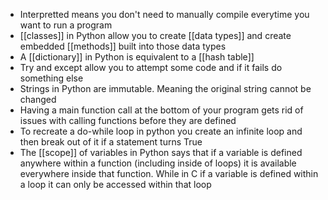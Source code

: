 
- Interpretted means you don't need to manually compile everytime you want to run a program
- [[classes]] in Python allow you to create [[data types]] and create embedded [[methods]] built into those data types
- A [[dictionary]] in Python is equivalent to a [[hash table]]
- Try and except allow you to attempt some code and if it fails do something else
- Strings in Python are immutable. Meaning the original string cannot be changed
- Having a main function call at the bottom of your program gets rid of issues with calling functions before they are defined
- To recreate a do-while loop in python you create an infinite loop and then break out of it if a statement turns True
- The [[scope]] of variables in Python says that if a variable is defined anywhere within a function (including inside of loops) it is available everywhere inside that function. While in C if a variable is defined within a loop it can only be accessed within that loop